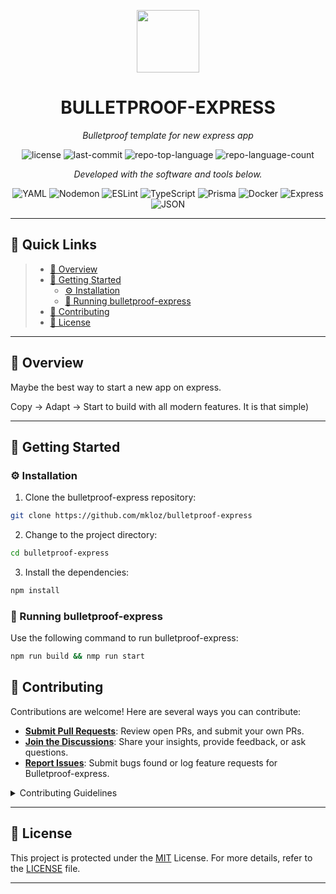 <p align="center">
  <img src="https://img.icons8.com/external-tal-revivo-duo-tal-revivo/100/external-markdown-a-lightweight-markup-language-with-plain-text-formatting-syntax-logo-duo-tal-revivo.png" width="100" />
</p>
<p align="center">
    <h1 align="center">BULLETPROOF-EXPRESS</h1>
</p>
<p align="center">
    <em>Bulletproof template for new express app</em>
</p>
<p align="center">
	<img src="https://img.shields.io/github/license/mkloz/bulletproof-express?style=flat&color=0080ff" alt="license">
	<img src="https://img.shields.io/github/last-commit/mkloz/bulletproof-express?style=flat&logo=git&logoColor=white&color=0080ff" alt="last-commit">
	<img src="https://img.shields.io/github/languages/top/mkloz/bulletproof-express?style=flat&color=0080ff" alt="repo-top-language">
	<img src="https://img.shields.io/github/languages/count/mkloz/bulletproof-express?style=flat&color=0080ff" alt="repo-language-count">
<p>
<p align="center">
		<em>Developed with the software and tools below.</em>
</p>
<p align="center">
	<img src="https://img.shields.io/badge/YAML-CB171E.svg?style=flat&logo=YAML&logoColor=white" alt="YAML">
	<img src="https://img.shields.io/badge/Nodemon-76D04B.svg?style=flat&logo=Nodemon&logoColor=white" alt="Nodemon">
	<img src="https://img.shields.io/badge/ESLint-4B32C3.svg?style=flat&logo=ESLint&logoColor=white" alt="ESLint">
	<img src="https://img.shields.io/badge/TypeScript-3178C6.svg?style=flat&logo=TypeScript&logoColor=white" alt="TypeScript">
	<img src="https://img.shields.io/badge/Prisma-2D3748.svg?style=flat&logo=Prisma&logoColor=white" alt="Prisma">
	<img src="https://img.shields.io/badge/Docker-2496ED.svg?style=flat&logo=Docker&logoColor=white" alt="Docker">
	<img src="https://img.shields.io/badge/Express-000000.svg?style=flat&logo=Express&logoColor=white" alt="Express">
	<img src="https://img.shields.io/badge/JSON-000000.svg?style=flat&logo=JSON&logoColor=white" alt="JSON">
</p>
<hr>

## 🔗 Quick Links

> - [📍 Overview](#-overview)
> - [🚀 Getting Started](#-getting-started)
>   - [⚙️ Installation](#️-installation)
>   - [🤖 Running bulletproof-express](#-running-bulletproof-express)
> - [🤝 Contributing](#-contributing)
> - [📄 License](#-license)

---

## 📍 Overview

Maybe the best way to start a new app on express.

Copy -> Adapt -> Start to build with all modern features. It is that simple)

---

## 🚀 Getting Started

### ⚙️ Installation

1. Clone the bulletproof-express repository:

```sh
git clone https://github.com/mkloz/bulletproof-express
```

2. Change to the project directory:

```sh
cd bulletproof-express
```

3. Install the dependencies:

```sh
npm install
```

### 🤖 Running bulletproof-express

Use the following command to run bulletproof-express:

```sh
npm run build && nmp run start
```

## 🤝 Contributing

Contributions are welcome! Here are several ways you can contribute:

- **[Submit Pull Requests](https://github.com/mkloz/bulletproof-express/blob/main/CONTRIBUTING.md)**: Review open PRs, and submit your own PRs.
- **[Join the Discussions](https://github.com/mkloz/bulletproof-express/discussions)**: Share your insights, provide feedback, or ask questions.
- **[Report Issues](https://github.com/mkloz/bulletproof-express/issues)**: Submit bugs found or log feature requests for Bulletproof-express.

<details closed>
    <summary>Contributing Guidelines</summary>

1. **Fork the Repository**: Start by forking the project repository to your GitHub account.
2. **Clone Locally**: Clone the forked repository to your local machine using a Git client.
   ```sh
   git clone https://github.com/mkloz/bulletproof-express
   ```
3. **Create a New Branch**: Always work on a new branch, giving it a descriptive name.
   ```sh
   git checkout -b new-feature-x
   ```
4. **Make Your Changes**: Develop and test your changes locally.
5. **Commit Your Changes**: Commit with a clear message describing your updates.
   ```sh
   git commit -m 'Implemented new feature x.'
   ```
6. **Push to GitHub**: Push the changes to your forked repository.
   ```sh
   git push origin new-feature-x
   ```
7. **Submit a Pull Request**: Create a PR against the original project repository. Clearly describe the changes and their motivations.

Once your PR is reviewed and approved, it will be merged into the main branch.

</details>

---

## 📄 License

This project is protected under the [MIT](https://choosealicense.com/licenses/mit) License. For more details, refer to the [LICENSE](./LICENSE) file.

---
